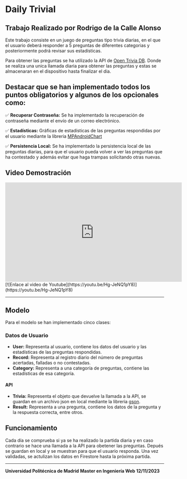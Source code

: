# Daily Trivial

## Trabajo Realizado por Rodrigo de la Calle Alonso

Este trabajo consiste en un juego de preguntas tipo trivia diarias,
en el que el usuario deberá responder a 5 preguntas de diferentes categorias
y posteriormente podrá revisar sus estadísticas.

Para obtener las preguntas se ha utilizado la API de [Open Trivia DB](https://opentdb.com/).
Donde se realiza una unica llamada diaria para obtener las preguntas y estas se almacenaran en el dispositivo hasta finalizar el dia.

## Destacar que se han implementado todos los puntos obligatorios y algunos de los opcionales como:

✅ **Recuperar Contraseña:**
Se ha implementado la recuperación de contraseña mediante el envío de un correo electrónico.

✅ **Estadísticas:**
Gráficas de estadísticas de las preguntas respondidas por el usuario mediante la libreria [MPAndroidChart](https://github.com/PhilJay/MPAndroidChart)

✅ **Persistencia Local:**
Se ha implementado la persistencia local de las preguntas diarias, para que el usuario pueda volver a ver las preguntas que ha contestado y además evitar que haga trampas solicitando otras nuevas.

## Video Demostración
<iframe width="560" height="315" src="https://youtu.be/Hg-JeNQ1pY8" frameborder="0" allowfullscreen></iframe>
[![Enlace al video de Youtube](https://youtu.be/Hg-JeNQ1pY8)](https://youtu.be/Hg-JeNQ1pY8)

---

## Modelo

Para el modelo se han implementado cinco clases:

### Datos de Usuario

- **User:** Representa al usuario, contiene los datos del usuario y las estadísticas de las preguntas respondidas.
- **Record:** Representa al registro diario del número de preguntas acertadas, falladas o no contestadas.
- **Category:** Representa a una categoría de preguntas, contiene las estadísticas de esa categoría.
#### API

- **Trivia:** Representa el objeto que devuelve la llamada a la API, se guardan en un archivo json en local mediante la libreria [gson](https://www.javadoc.io/doc/com.google.code.gson/gson/2.8.5/com/google/gson/Gson.html).
- **Result:** Representa a una pregunta, contiene los datos de la pregunta y la respuesta correcta, entre otros.

## Funcionamiento

Cada día se comprueba si ya se ha realizado la partida diaria y en caso contrario se hace una llamada a la API para obetener las preguntas. Depués se guardan en local y se muestran para que el usuario responda. Una vez validadas, se actulizan los datos en Firestore hasta la próxima partida.

---

**Universidad Politécnica de Madrid**
**Master en Ingeniería Web**
**12/11/2023**